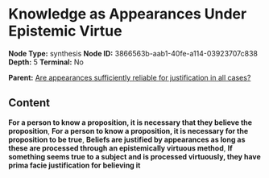 # Knowledge as Appearances Under Epistemic Virtue

**Node Type:** synthesis
**Node ID:** 3866563b-aab1-40fe-a114-03923707c838
**Depth:** 5
**Terminal:** No

**Parent:** [Are appearances sufficiently reliable for justification in all cases?](are-appearances-sufficiently-reliable-for-justification-in-all-cases-antithesis-e46c4b06-f0dc-4ace-8838-e3dc660e04f8.md)

## Content

**For a person to know a proposition, it is necessary that they believe the proposition**, **For a person to know a proposition, it is necessary for the proposition to be true**, **Beliefs are justified by appearances as long as these are processed through an epistemically virtuous method**, **If something seems true to a subject and is processed virtuously, they have prima facie justification for believing it**
